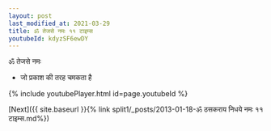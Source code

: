 ```yaml
---
layout: post
last_modified_at: 2021-03-29
title: ॐ तेजसे नमः ११ टाइम्स
youtubeId: kdyzSF6ewDY
---
```

 
 
 ॐ तेजसे नमः  
 
 -  जो प्रकाश की तरह चमकता है 
 
  
 
  
 
 
 
 
 
 


{% include youtubePlayer.html id=page.youtubeId %}
 
[Next]({{ site.baseurl }}{% link  split1/_posts/2013-01-18-ॐ ठसकराय निधये नमः ११ टाइम्स.md%})
 
